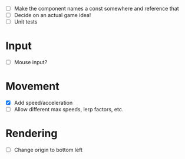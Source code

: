 - [ ] Make the component names a const somewhere and reference that
- [ ] Decide on an actual game idea!
- [ ] Unit tests

# Input

- [ ] Mouse input?

# Movement

- [x] Add speed/acceleration
- [ ] Allow different max speeds, lerp factors, etc.

# Rendering

- [ ] Change origin to bottom left
